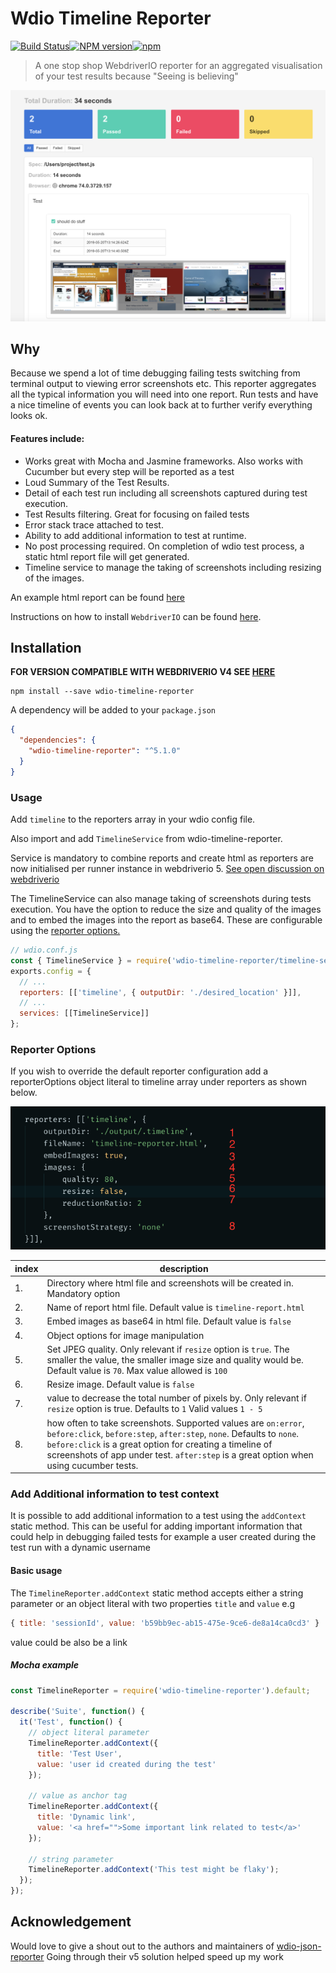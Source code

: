 # Wdio Timeline Reporter

[![Build Status](https://travis-ci.org/QualityOps/wdio-timeline-reporter.svg?branch=master)]()[![NPM version](https://badge.fury.io/js/wdio-timeline-reporter.svg)]()[![npm](https://img.shields.io/npm/dm/wdio-timeline-reporter.svg?maxAge=2592000)]()

> A one stop shop WebdriverIO reporter for an aggregated visualisation of your test results because "Seeing is believing"

![example.png](./images/example.png)

## Why

Because we spend a lot of time debugging failing tests switching from terminal output to viewing error screenshots etc. This reporter aggregates all the typical information you will need into one report. Run tests and have a nice timeline of events you can look back at to further verify everything looks ok.

#### Features include:

- Works great with Mocha and Jasmine frameworks. Also works with Cucumber but every step will be reported as a test
- Loud Summary of the Test Results.
- Detail of each test run including all screenshots captured during test execution.
- Test Results filtering. Great for focusing on failed tests
- Error stack trace attached to test.
- Ability to add additional information to test at runtime.
- No post processing required. On completion of wdio test process, a static html report file will get generated.
- Timeline service to manage the taking of screenshots including resizing of the images.

An example html report can be found [here](http://htmlpreview.github.io/?https://github.com/QualityOps/wdio-timeline-reporter/blob/master/images/example-timeline-report.html)

Instructions on how to install `WebdriverIO` can be found [here](http://webdriver.io/guide/getstarted/install.html).

## Installation

**FOR VERSION COMPATIBLE WITH WEBDRIVERIO V4 SEE [HERE](https://github.com/QualityOps/wdio-timeline-reporter/tree/v4)**

```shell
npm install --save wdio-timeline-reporter
```

A dependency will be added to your `package.json`

```json
{
  "dependencies": {
    "wdio-timeline-reporter": "^5.1.0"
  }
}
```

### Usage

Add `timeline` to the reporters array in your wdio config file.

Also import and add `TimelineService` from wdio-timeline-reporter.

Service is mandatory to combine reports and create html as reporters are now initialised per runner instance in webdriverio 5. [See open discussion on webdriverio](https://github.com/webdriverio/webdriverio/issues/3780)

The TimelineService can also manage taking of screenshots during tests execution. You have the option to reduce the size and quality of the images and to embed the images into the report as base64. These are configurable using the [reporter options.](#reporter-options)

```js
// wdio.conf.js
const { TimelineService } = require('wdio-timeline-reporter/timeline-service');
exports.config = {
  // ...
  reporters: [['timeline', { outputDir: './desired_location' }]],
  // ...
  services: [[TimelineService]]
};
```

### Reporter Options

If you wish to override the default reporter configuration add a reporterOptions object literal to timeline array under reporters as shown below.

![reporter-options.png](./images/reporter-options.png)

| index | description                                                                                                                                                                                            |
| ----- | ------------------------------------------------------------------------------------------------------------------------------------------------------------------------------------------------------ |
| 1.    | Directory where html file and screenshots will be created in. Mandatory option                                                                                                                         |
| 2.    | Name of report html file. Default value is `timeline-report.html`                                                                                                                                      |
| 3.    | Embed images as base64 in html file. Default value is `false`                                                                                                                                          |
| 4.    | Object options for image manipulation                                                                                                                                                                  |
| 5.    | Set JPEG quality. Only relevant if `resize` option is `true`. The smaller the value, the smaller image size and quality would be. Default value is `70`. Max value allowed is `100`                    |
| 6.    | Resize image. Default value is `false`                                                                                                                                                                 |
| 7.    | value to decrease the total number of pixels by. Only relevant if `resize` option is true. Defaults to `1` Valid values `1 - 5`                                                                        |
| 8.    | how often to take screenshots. Supported values are `on:error`, `before:click`, `before:step`, `after:step`, `none`. Defaults to `none`. `before:click` is a great option for creating a timeline of screenshots of app under test. `after:step` is a great option when using cucumber tests.|

### Add Additional information to test context

It is possible to add additional information to a test using the `addContext` static method. This can be useful for adding important information that could help in debugging failed tests for example a user created during the test run with a dynamic username

#### Basic usage

The `TimelineReporter.addContext` static method accepts either a string parameter or an object literal with two properties `title` and `value` e.g

```js
{ title: 'sessionId', value: 'b59bb9ec-ab15-475e-9ce6-de8a14ca0cd3' }
```

value could be also be a link

##### Mocha example

```js
const TimelineReporter = require('wdio-timeline-reporter').default;

describe('Suite', function() {
  it('Test', function() {
    // object literal parameter
    TimelineReporter.addContext({
      title: 'Test User',
      value: 'user id created during the test'
    });

    // value as anchor tag
    TimelineReporter.addContext({
      title: 'Dynamic link',
      value: '<a href="">Some important link related to test</a>'
    });

    // string parameter
    TimelineReporter.addContext('This test might be flaky');
  });
});
```

## Acknowledgement

Would love to give a shout out to the authors and maintainers of [wdio-json-reporter](https://github.com/fijijavis/wdio-json-reporter) Going through their v5 solution helped speed up my work
